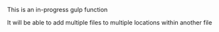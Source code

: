 This is an in-progress gulp function

It will be able to add multiple files to multiple locations within another file
